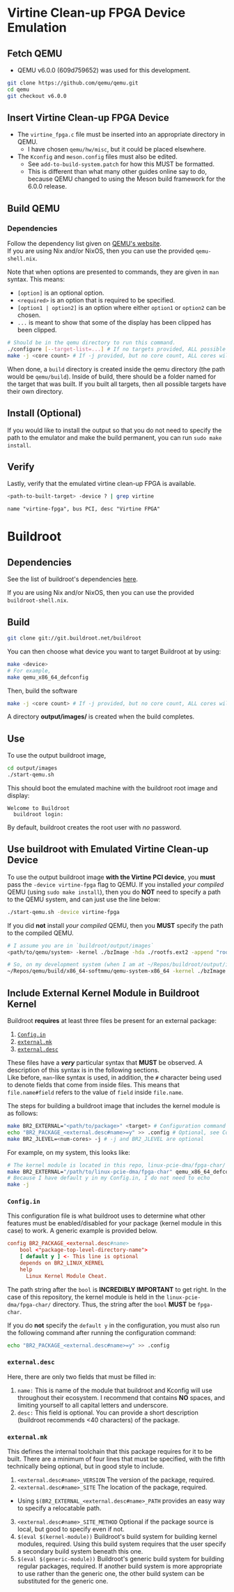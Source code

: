 # Virtine Clean-up FPGA Device Emulation #
## Fetch QEMU ##
* QEMU v6.0.0 (609d759652) was used for this development.

```bash
git clone https://github.com/qemu/qemu.git
cd qemu
git checkout v6.0.0
```

## Insert Virtine Clean-up FPGA Device ##
* The `virtine_fpga.c` file must be inserted into an appropriate directory in QEMU.
  - I have chosen `qemu/hw/misc`, but it could be placed elsewhere.
* The `Kconfig` and `meson.config` files must also be edited.
  - See `add-to-build-system.patch` for how this MUST be formatted.
  - This is different than what many other guides online say to do, because QEMU changed to using the Meson build framework for the 6.0.0 release.

## Build QEMU ##
### Dependencies ###
Follow the dependency list given on [QEMU's website](https://wiki.qemu.org/Hosts/Linux).<br>
If you are using Nix and/or NixOS, then you can use the provided `qemu-shell.nix`.

Note that when options are presented to commands, they are given in `man` syntax.
This means:

* `[option]` is an optional option.
* `<required>` is an option that is required to be specified.
* `[option1 | option2]` is an option where either `option1` or `option2` can be chosen.
* `...` is meant to show that some of the display has been clipped has been clipped.

```bash
# Should be in the qemu directory to run this command.
./configure [--target-list=...] # If no targets provided, ALL possible targets are built
make -j <core count> # If -j provided, but no core count, ALL cores will be used
```

When done, a `build` directory is created inside the qemu directory (the path would be `qemu/build`).
Inside of build, there should be a folder named for the target that was built.
If you built all targets, then all possible targets have their own directory.

## Install (Optional) ##
If you would like to install the output so that you do not need to specify the path to the emulator and make the build permanent, you can run ```sudo make install```.

## Verify ##
Lastly, verify that the emulated virtine clean-up FPGA is available.

```bash
<path-to-built-target> -device ? | grep virtine
```
```
name "virtine-fpga", bus PCI, desc "Virtine FPGA"
```

# Buildroot #
## Dependencies ##
See the list of buildroot's dependencies [here](https://git.buildroot.net/buildroot/tree/docs/manual/prerequisite.txt).

If you are using Nix and/or NixOS, then you can use the provided `buildroot-shell.nix`.

## Build ##
```bash
git clone git://git.buildroot.net/buildroot
```

You can then choose what device you want to target Buildroot at by using:
```bash
make <device>
# For example,
make qemu_x86_64_defconfig
```

Then, build the software
```bash
make -j <core count> # If -j provided, but no core count, ALL cores will be used
```

A directory **output/images/** is created when the build completes.

## Use ##
To use the output buildroot image,
```bash
cd output/images
./start-qemu.sh
```

This should boot the emulated machine with the buildroot root image and display:
```
Welcome to Buildroot
  buildroot login:
```

By default, buildroot creates the root user with _no_ password.

## Use buildroot with Emulated Virtine Clean-up Device ##
To use the output buildroot image **with the Virtine PCI device**, you **must** pass the `-device virtine-fpga` flag to QEMU.
If you installed _your compiled_ QEMU (using `sudo make install`), then you do **NOT** need to specify a path to the QEMU system, and can just use the line below:
```bash
./start-qemu.sh -device virtine-fpga
```

If you did **not** install _your compiled_ QEMU, then you **MUST** specify the path to the compiled QEMU.
```bash
# I assume you are in `buildroot/output/images`
<path/to/qemu/system> -kernel ./bzImage -hda ./rootfs.ext2 -append "rootwait root=/dev/vda console=tty1 console=ttyS0" -net nic,model=virtio -net user -device virtine-fpga

# So, on my development system (when I am at ~/Repos/buildroot/output/images`:
~/Repos/qemu/build/x86_64-softmmu/qemu-system-x86_64 -kernel ./bzImage -hda ./rootfs.ext2 -append "rootwait root=/dev/sda console=tty1 console=ttyS0" -net nic,model=virtio -net user -device virtine-fpga
```

## Include External Kernel Module in Buildroot Kernel ##
Buildroot **requires** at least three files be present for an external package:

1. [`Config.in`](#configin)
2. [`external.mk`](#externalmk)
3. [`external.desc`](#externaldesc)

These files have a ***very*** particular syntax that **MUST** be observed.
A description of this syntax is in the following sections.<br>
Like before, `man`-like syntax is used, in addition, the `#` character being used to denote fields that come from inside files.
This means that `file.name#field` refers to the value of `field` inside `file.name`.

The steps for building a buildroot image that includes the kernel module is as follows:
```bash
make BR2_EXTERNAL="<path/to/package>" <target> # Configuration command
echo "BR2_PACKAGE_<external.desc#name>=y" >> .config # Optional, see Config.in section
make BR2_JLEVEL=<num-cores> -j # -j and BR2_JLEVEL are optional
```

For example, on my system, this looks like:
```bash
# The kernel module is located in this repo, linux-pcie-dma/fpga-char/
make BR2_EXTERNAL="/path/to/linux-pcie-dma/fpga-char" qemu_x86_64_defconfig
# Because I have default y in my Config.in, I do not need to echo
make -j
```

### `Config.in` ###
This configuration file is what buildroot uses to determine what other features must be enabled/disabled for your package (kernel module in this case) to work.
A generic example is provided below.

```conf
config BR2_PACKAGE_<external.desc#name>
	bool <"package-top-level-directory-name">
	[ default y ] <- This line is optional
	depends on BR2_LINUX_KERNEL
	help
	  Linux Kernel Module Cheat.
```

The path string after the `bool` is **INCREDIBLY IMPORTANT** to get right.
In the case of this repository, the kernel module is held in the `linux-pcie-dma/fpga-char/` directory.
Thus, the string after the `bool` **MUST** be `fpga-char`.

If you do **not** specify the `default y` in the configuration, you must also run the following command after running the configuration command:

```bash
echo "BR2_PACKAGE_<external.desc#name>=y" >> .config
```

### `external.desc` ###
Here, there are only two fields that must be filled in:

1. `name:` This is name of the module that buildroot and Kconfig will use throughout their ecosystem.
I recommend that contains **NO** spaces, and limiting yourself to all capital letters and underscore.
2. `desc:` This field is optional.
You can provide a short description (buildroot recommends <40 characters) of the package.

### `external.mk` ###
This defines the internal toolchain that this package requires for it to be built.
There are a minimum of four lines that must be specified, with the fifth technically being optional, but in good style to include.

1. `<external.desc#name>_VERSION` The version of the package, required.
2. `<external.desc#name>_SITE` The location of the package, required.
  * Using `$(BR2_EXTERNAL_<external.desc#name>_PATH` provides an easy way to specify a relocatable path.
3. `<external.desc#name>_SITE_METHOD` Optional if the package source is local, but good to specify even if not.
4. `$(eval $(kernel-module))` Buildroot's build system for building kernel modules, required.
Using this build system requires that the user specify a secondary build system beneath this one.
5. `$(eval $(generic-module))` Buildroot's generic build system for building regular packages, required.
If another build system is more appropriate to use rather than the generic one, the other build system can be substituted for the generic one.
